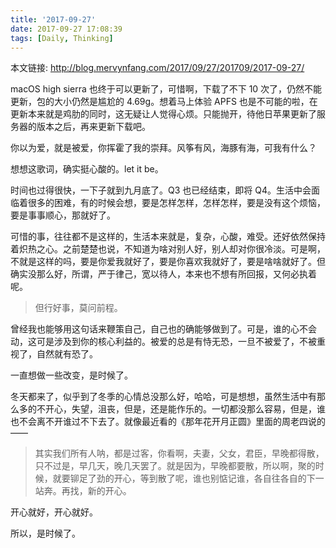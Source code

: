 ```yaml
---
title: '2017-09-27'
date: 2017-09-27 17:08:39
tags: [Daily, Thinking]
---
```


本文链接: http://blog.mervynfang.com/2017/09/27/201709/2017-09-27/

macOS high sierra 也终于可以更新了，可惜啊，下载了不下 10 次了，仍然不能更新，包的大小仍然是尴尬的 4.69g。想着马上体验 APFS 也是不可能的啦，在更新本来就是鸡肋的同时，这无疑让人觉得心烦。只能抛开，待他日苹果更新了服务器的版本之后，再来更新下载吧。

你以为爱，就是被爱，你挥霍了我的崇拜。风筝有风，海豚有海，可我有什么？

想想这歌词，确实挺心酸的。let it be。

<!-- more -->

时间也过得很快，一下子就到九月底了。Q3 也已经结束，即将 Q4。生活中会面临着很多的困难，有的时候会想，要是怎样怎样，怎样怎样，要是没有这个烦恼，要是事事顺心，那就好了。

可惜的事，往往都不是这样的，生活本来就是，复杂，心酸，难受。还好依然保持着炽热之心。之前楚楚也说，不知道为啥对别人好，别人却对你很冷淡。可是啊，不就是这样的吗，要是你爱我就好了，要是你喜欢我就好了，要是啥啥就好了。但确实没那么好，所谓，严于律己，宽以待人，本来也不想有所回报，又何必执着呢。

> 但行好事，莫问前程。

曾经我也能够用这句话来鞭策自己，自己也的确能够做到了。可是，谁的心不会动，这可是涉及到你的核心利益的。被爱的总是有恃无恐，一旦不被爱了，不被重视了，自然就有恐了。

一直想做一些改变，是时候了。

冬天都来了，似乎到了冬季的心情总没那么好，哈哈，可是想想，虽然生活中有那么多的不开心，失望，沮丧，但是，还是能作乐的。一切都没那么容易，但是，谁也不会离不开谁过不下去了。就像最近看的《那年花开月正圆》里面的周老四说的——

>其实我们所有人呐，都是过客，你看啊，夫妻，父女，君臣，早晚都得散，只不过是，早几天，晚几天罢了。就是因为，早晚都要散，所以啊，聚的时候，就要铆足了劲的开心，等到散了呢，谁也别惦记谁，各自往各自的下一站奔。再找，新的开心。

开心就好，开心就好。

所以，是时候了。
